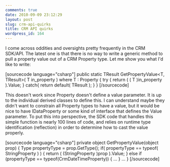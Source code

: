 ```yaml
---
comments: true
date: 2010-09-09 23:12:29
layout: post
slug: crm-api-quirks
title: CRM API quirks
wordpress_id: 164
---
```


I come across oddities and oversights pretty frequently in the CRM SDK/API. The latest one is that there is no way to write a generic method to pull a property value out of a CRM Property type. Let me show you what I'd like to write:

[sourcecode language="csharp"]
public static TResult GetPropertyValue<T, TResult>( T in_property ) where T : Property
{
      try {
        return ( ( T )in_property ).Value;
     }
     catch{
        return default( TResult );
    }
}
[/sourcecode]

This doesn't work since Property doesn't define a value parameter. It is up to the individual derived classes to define this. I can understand maybe they didn't want to constrain all Property types to have a value, but it would be nice to have IDataProperty or some kind of interface that defines the Value parameter. To put this into perspective, the SDK code that handles this simple function is nearly 100 lines of code, and relies on runtime type identification (reflection) in order to determine how to cast the value properly.

[sourcecode language="csharp"]
       private object GetPropertyValue(object prop)
        {
            Type propertyType = prop.GetType();
            if( propertyType == typeof( StringProperty ) ) {
                return ( (StringProperty )prop ).Value;
            }
            else if (propertyType == typeof(CrmDateTimeProperty)) {
               ...
           }
       ...
     }
[/sourcecode]
